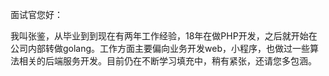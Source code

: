 面试官您好：

我叫张鉴，从毕业到到现在有两年工作经验，18年在做PHP开发，之后就开始在公司内部转做golang。工作方面主要偏向业务开发web，小程序，也做过一些算法相关的后端服务开发。目前仍在不断学习填充中，稍有紧张，还请您多包涵。

